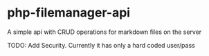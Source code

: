 # php-filemanager-api

A simple api with CRUD operations for markdown files on the server

TODO:  Add Security. Currently it has only a hard coded user/pass
